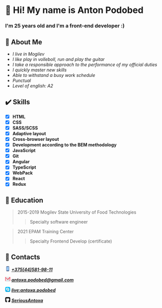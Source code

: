 # :wave: Hi! My name is Anton Podobed
### I'm 25 years old and I'm a front-end developer :)

## :scroll: About Me

* *I live in Mogilev*
* *I like play in volleboll, run and play the guitar*
* *I take a responsible approach to the performance of my official duties*
* *I quickly master new skills*
* *Able to withstand a busy work schedule*
* *Punctual*
* *Level of english: A2*

## :heavy_check_mark: Skills

* [x] **HTML**
* [x] **CSS**
* [x] **SASS/SCSS**
* [x] **Adaptive layout**
* [x] **Cross-browser layout**
* [x] **Development according to the BEM methodology**
* [x] **JavaScript**
* [x] **Git**
* [x] **Angular**
* [x] **TypeScript**
* [x] **WebPack**
* [x] **React**
* [x] **Redux**

## :office: Education

>2015-2019 Mogilev State University of Food Technologies
>>Specialty software engineer

>2021 EPAM Training Center
>>Specialty Frontend Develop (certificate)

## :eyes: Сontacts

![Phone](images/phone-16px.png) [***+375(44)581-98-11***](tel:+375445819811)

![E-mail](images/gmail-16px.png) [***antoxa.podobed@gmail.com***](mailto:antoxa.podobed@gmail.com)

![Skype](images/skype-16px.png) [***live:antoxa.podobed***](skype:live:antoxa.podobed?call)

![GitHub](images/github-16px.png) [***SeriousAntoxa***](http://github.com/SeriousAntoxa)

